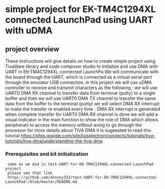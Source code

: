 # simple project for EK-TM4C1294XL connected LaunchPad using UART with uDMA 



## project overview 

These instructions will give details on how to create simple project using TivaWare library and code composer studio to Initialize and use DMA with UART in EK-TM4C1294XL connected LaunchPa
We will communicate with the board through the UART, which is connected as a virtual serial port through the emulator USB connection.
in this project we will use uDMA controller to receive and transmit characters as the following :
we will use UART0 DMA RX channel to transfer data from terminal (putty) to a single buffer and then we will use UART0 DMA TX channel to transfer the same data from the buffer to the terminal (putty) 
we will select DMA RX interrupt to make the transfer re enabled every time . DMA RX interrupt is generated when complete transfer for UART0 DMA RX channel is done
we will add a visual indicator in the main function to show the role of DMA which allows peripherals to access the memory without aving to go through the processor
for more details about TIVA DMA it is sugeested to read this tutorial 
https://sites.google.com/site/luiselectronicprojects/tutorials/tiva-tutorials/tiva-dma/understanding-the-tiva-dma
 

### Prerequisites and kit initialization



```
 same as we did in test-UART-for-EK-TM4C1294XL-connected-LaunchPad project 
 please see that link
 https://github.com/ahosny333/test-UART-for-EK-TM4C1294XL-connected-LaunchPad-/blob/master/README.md
 
```



